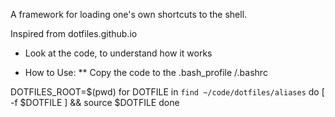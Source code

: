 A framework for loading one's own shortcuts to the shell.

Inspired from dotfiles.github.io

* Look at the code, to understand how it works

* How to Use:
    ** Copy the code to the .bash_profile /.bashrc

DOTFILES_ROOT=$(pwd)
for DOTFILE in `find ~/code/dotfiles/aliases`
do
  [ -f $DOTFILE ] && source $DOTFILE
done
